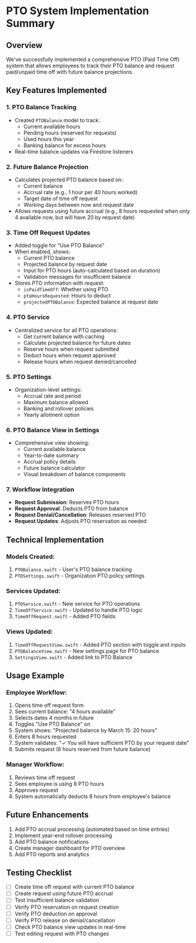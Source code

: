 # PTO System Implementation Summary

## Overview
We've successfully implemented a comprehensive PTO (Paid Time Off) system that allows employees to track their PTO balance and request paid/unpaid time off with future balance projections.

## Key Features Implemented

### 1. **PTO Balance Tracking**
- Created `PTOBalance` model to track:
  - Current available hours
  - Pending hours (reserved for requests)
  - Used hours this year
  - Banking balance for excess hours
- Real-time balance updates via Firestore listeners

### 2. **Future Balance Projection**
- Calculates projected PTO balance based on:
  - Current balance
  - Accrual rate (e.g., 1 hour per 40 hours worked)
  - Target date of time off request
  - Working days between now and request date
- Allows requests using future accrual (e.g., 8 hours requested when only 4 available now, but will have 20 by request date)

### 3. **Time Off Request Updates**
- Added toggle for "Use PTO Balance"
- When enabled, shows:
  - Current PTO balance
  - Projected balance by request date
  - Input for PTO hours (auto-calculated based on duration)
  - Validation messages for insufficient balance
- Stores PTO information with request:
  - `isPaidTimeOff`: Whether using PTO
  - `ptoHoursRequested`: Hours to deduct
  - `projectedPTOBalance`: Expected balance at request date

### 4. **PTO Service**
- Centralized service for all PTO operations:
  - Get current balance with caching
  - Calculate projected balance for future dates
  - Reserve hours when request submitted
  - Deduct hours when request approved
  - Release hours when request denied/cancelled

### 5. **PTO Settings**
- Organization-level settings:
  - Accrual rate and period
  - Maximum balance allowed
  - Banking and rollover policies
  - Yearly allotment option

### 6. **PTO Balance View in Settings**
- Comprehensive view showing:
  - Current available balance
  - Year-to-date summary
  - Accrual policy details
  - Future balance calculator
  - Visual breakdown of balance components

### 7. **Workflow Integration**
- **Request Submission**: Reserves PTO hours
- **Request Approval**: Deducts PTO from balance
- **Request Denial/Cancellation**: Releases reserved PTO
- **Request Updates**: Adjusts PTO reservation as needed

## Technical Implementation

### Models Created:
1. `PTOBalance.swift` - User's PTO balance tracking
2. `PTOSettings.swift` - Organization PTO policy settings

### Services Updated:
1. `PTOService.swift` - New service for PTO operations
2. `TimeOffService.swift` - Updated to handle PTO logic
3. `TimeOffRequest.swift` - Added PTO fields

### Views Updated:
1. `TimeOffRequestView.swift` - Added PTO section with toggle and inputs
2. `PTOBalanceView.swift` - New settings page for PTO balance
3. `SettingsView.swift` - Added link to PTO Balance

## Usage Example

### Employee Workflow:
1. Opens time off request form
2. Sees current balance: "4 hours available"
3. Selects dates 4 months in future
4. Toggles "Use PTO Balance" on
5. System shows: "Projected balance by March 15: 20 hours"
6. Enters 8 hours requested
7. System validates: "✓ You will have sufficient PTO by your request date"
8. Submits request (8 hours reserved from future balance)

### Manager Workflow:
1. Reviews time off request
2. Sees employee is using 8 PTO hours
3. Approves request
4. System automatically deducts 8 hours from employee's balance

## Future Enhancements
1. Add PTO accrual processing (automated based on time entries)
2. Implement year-end rollover processing
3. Add PTO balance notifications
4. Create manager dashboard for PTO overview
5. Add PTO reports and analytics

## Testing Checklist
- [ ] Create time off request with current PTO balance
- [ ] Create request using future PTO accrual
- [ ] Test insufficient balance validation
- [ ] Verify PTO reservation on request creation
- [ ] Verify PTO deduction on approval
- [ ] Verify PTO release on denial/cancellation
- [ ] Check PTO balance view updates in real-time
- [ ] Test editing request with PTO changes